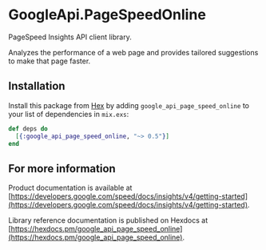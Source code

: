 # GoogleApi.PageSpeedOnline

PageSpeed Insights API client library.

Analyzes the performance of a web page and provides tailored suggestions to make that page faster.

## Installation

Install this package from [Hex](https://hex.pm) by adding
`google_api_page_speed_online` to your list of dependencies in `mix.exs`:

```elixir
def deps do
  [{:google_api_page_speed_online, "~> 0.5"}]
end
```

## For more information

Product documentation is available at [https://developers.google.com/speed/docs/insights/v4/getting-started](https://developers.google.com/speed/docs/insights/v4/getting-started).

Library reference documentation is published on Hexdocs at
[https://hexdocs.pm/google_api_page_speed_online](https://hexdocs.pm/google_api_page_speed_online).
